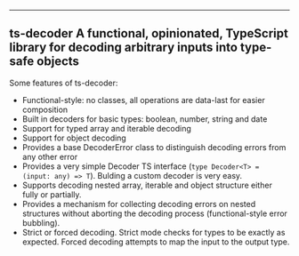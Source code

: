 --------------------------------------------------------------------------------------------------
ts-decoder
A functional, opinionated, TypeScript library for decoding arbitrary inputs into type-safe objects
--------------------------------------------------------------------------------------------------

Some features of ts-decoder:

* Functional-style: no classes, all operations are data-last for easier composition
* Built in decoders for basic types: boolean, number, string and date
* Support for typed array and iterable decoding
* Support for object decoding
* Provides a base DecoderError class to distinguish decoding errors from any other error
* Provides a very simple Decoder TS interface (`type Decoder<T> = (input: any) => T`). Bulding a custom decoder is very easy.
* Supports decoding nested array, iterable and object structure either fully or partially.
* Provides a mechanism for collecting decoding errors on nested structures without aborting the decoding process (functional-style error bubbling).
* Strict or forced decoding. Strict mode checks for types to be exactly as expected. Forced decoding attempts to map the input to the output type.


